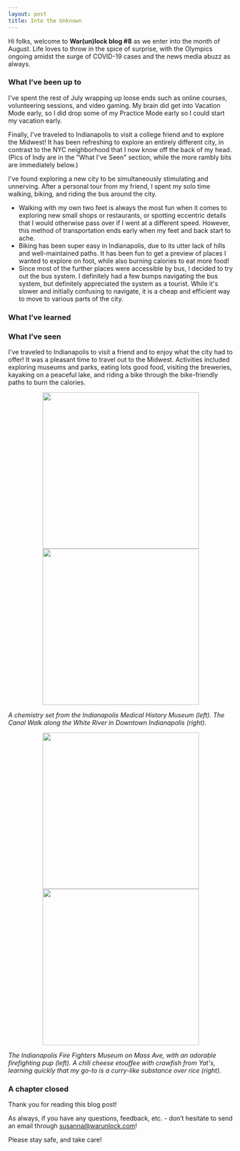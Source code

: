 ```yaml
---
layout: post
title: Into the Unknown
---
```


Hi folks, welcome to **War(un)lock blog #8** as we enter into the month of August. Life loves to throw in the spice of surprise, with the Olympics ongoing amidst the surge of COVID-19 cases and the news media abuzz as always.

### What I’ve been up to

I've spent the rest of July wrapping up loose ends such as online courses, volunteering sessions, and video gaming. My brain did get into Vacation Mode early, so I did drop some of my Practice Mode early so I could start my vacation early.

Finally, I've traveled to Indianapolis to visit a college friend and to explore the Midwest! It has been refreshing to explore an entirely different city, in contrast to the NYC neighborhood that I now know off the back of my head. (Pics of Indy are in the "What I've Seen" section, while the more rambly bits are immediately below.)

I've found exploring a new city to be simultaneously stimulating and unnerving. After a personal tour from my friend, I spent my solo time walking, biking, and riding the bus around the city.
* Walking with my own two feet is always the most fun when it comes to exploring new small shops or restaurants, or spotting eccentric details that I would otherwise pass over if I went at a different speed. However, this method of transportation ends early when my feet and back start to ache.
* Biking has been super easy in Indianapolis, due to its utter lack of hills and well-maintained paths. It has been fun to get a preview of places I wanted to explore on foot, while also burning calories to eat more food!
* Since most of the further places were accessible by bus, I decided to try out the bus system. I definitely had a few bumps navigating the bus system, but definitely appreciated the system as a tourist. While it's slower and initially confusing to navigate, it is a cheap and efficient way to move to various parts of the city.

### What I’ve learned


### What I’ve seen
I've traveled to Indianapolis to visit a friend and to enjoy what the city had to offer! It was a pleasant time to travel out to the Midwest. Activities included exploring museums and parks, eating lots good food, visiting the breweries, kayaking on a peaceful lake, and riding a bike through the bike-friendly paths to burn the calories.

<div style="text-align:center"><img src="/images/blog7/blog8-med_museum.jpg" width="350"><img src="/images/blog7/blog8-canal.jpg" width="350"></div>

*A chemistry set from the Indianapolis Medical History Museum (left). The Canal Walk along the White River in Downtown Indianapolis (right).*

<div style="text-align:center"><img src="/images/blog7/blog8-firehouse.jpg" width="350"><img src="/images/blog7/blog8-cajun.jpg" width="350"></div>

*The Indianapolis Fire Fighters Museum on Mass Ave, with an adorable firefighting pup (left). A chili cheese etouffee with crawfish from Yat's, learning quickly that my go-to is a curry-like substance over rice (right).*

### A chapter closed
Thank you for reading this blog post!

As always, if you have any questions, feedback, etc. - don’t hesitate to send an email through [susanna@warunlock.com](mailto:susanna@warunlock.com)!

Please stay safe, and take care!
